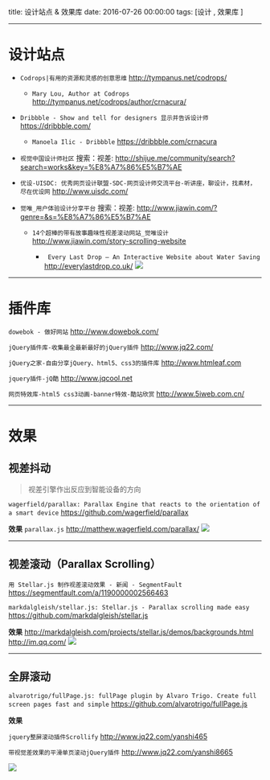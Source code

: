title: 设计站点 & 效果库
date: 2016-07-26 00:00:00
tags: [设计 , 效果库 ]


---


# 设计站点
- `Codrops|有用的资源和灵感的创意思维`
http://tympanus.net/codrops/



    - `Mary Lou, Author at Codrops`      http://tympanus.net/codrops/author/crnacura/


- `Dribbble - Show and tell for designers 显示并告诉设计师`
https://dribbble.com/


    - `Manoela Ilic - Dribbble`      https://dribbble.com/crnacura


- `视觉中国设计师社区`
搜索：视差:  http://shijue.me/community/search?search=works&key=%E8%A7%86%E5%B7%AE


- `优设-UISDC: 优秀网页设计联盟-SDC-网页设计师交流平台-听讲座，聊设计，找素材，尽在优设网`
http://www.uisdc.com/


- `觉唯_用户体验设计分享平台`
搜索：视差:  http://www.jiawin.com/?genre=&s=%E8%A7%86%E5%B7%AE


    -  `14个超棒的带有故事趣味性视差滚动网站_觉唯设计`           http://www.jiawin.com/story-scrolling-website


         -  ` Every Last Drop – An Interactive Website about Water Saving`           http://everylastdrop.co.uk/
          ![]( http://7xnbs3.com1.z0.glb.clouddn.com/16-7-30/74694953.jpg)
<!--
           -->



---
# 插件库
`dowebok - 做好网站`
http://www.dowebok.com/


`jQuery插件库-收集最全最新最好的jQuery插件`
http://www.jq22.com/


`jQuery之家-自由分享jQuery、html5、css3的插件库`
http://www.htmleaf.com


`jquery插件-jQ酷`
http://www.jqcool.net


`网页特效库-html5 css3动画-banner特效-酷站欣赏`
http://www.5iweb.com.cn/


---
# 效果

##  视差抖动
> 视差引擎作出反应到智能设备的方向



`wagerfield/parallax: Parallax Engine that reacts to the orientation of a smart device`
https://github.com/wagerfield/parallax


**效果**
`parallax.js`
http://matthew.wagerfield.com/parallax/
![]( http://7xnbs3.com1.z0.glb.clouddn.com/16-7-30/39021411.jpg)
<!--
-->
 
---
## 视差滚动（Parallax Scrolling）


`用 Stellar.js 制作视差滚动效果 - 新闻 - SegmentFault`
https://segmentfault.com/a/1190000002566463


` markdalgleish/stellar.js: Stellar.js - Parallax scrolling made easy `
https://github.com/markdalgleish/stellar.js


**效果**
http://markdalgleish.com/projects/stellar.js/demos/backgrounds.html
http://im.qq.com/
![]( http://7xnbs3.com1.z0.glb.clouddn.com/16-7-30/59285362.jpg)
<!--
-->
 


---
##  全屏滚动
`alvarotrigo/fullPage.js: fullPage plugin by Alvaro Trigo. Create full screen pages fast and simple`
https://github.com/alvarotrigo/fullPage.js


**效果**

`jquery整屏滚动插件Scrollify` 
http://www.jq22.com/yanshi465



`带视觉差效果的平滑单页滚动jQuery插件`
http://www.jq22.com/yanshi8665  


![]( http://7xnbs3.com1.z0.glb.clouddn.com/16-7-30/85707060.jpg)
<!--
-->


  <!-- more -->
